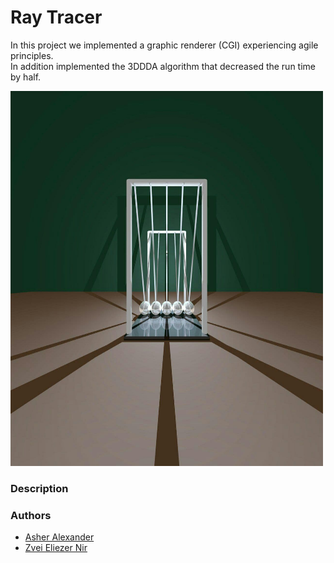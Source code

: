 # Ray Tracer
In this project we implemented a graphic renderer (CGI) experiencing agile principles.  
In addition implemented the 3DDDA algorithm that decreased the run time by half.


<img src="newton_balls.jpg" height="600" width="500" >

### Description

### Authors
* [Asher Alexander](https://github.com/asher99)
* [Zvei Eliezer Nir](https://github.com/ZveiEliezerNir)
